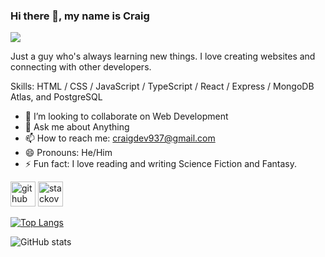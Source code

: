 ### Hi there 👋, my name is Craig
![](https://github.com/craigdev937)

Just a guy who's always learning new things. I love creating websites and connecting with other developers.

Skills: HTML / CSS / JavaScript / TypeScript / React / Express / MongoDB Atlas, and PostgreSQL

- 👯 I’m looking to collaborate on Web Development 
- 💬 Ask me about Anything 
- 📫 How to reach me: craigdev937@gmail.com 
- 😄 Pronouns: He/Him 
- ⚡ Fun fact: I love reading and writing Science Fiction and Fantasy. 


[<img src='https://cdn.jsdelivr.net/npm/simple-icons@3.0.1/icons/github.svg' alt='github' height='40'>](https://github.com/craigdev937)  [<img src='https://cdn.jsdelivr.net/npm/simple-icons@3.0.1/icons/stackoverflow.svg' alt='stackoverflow' height='40'>](https://stackoverflow.com/users/7303585)  

[![Top Langs](https://github-readme-stats.vercel.app/api/top-langs/?username=craigdev937)](https://github.com/anuraghazra/github-readme-stats)

![GitHub stats](https://github-readme-stats.vercel.app/api?username=craigdev937&show_icons=true)  

